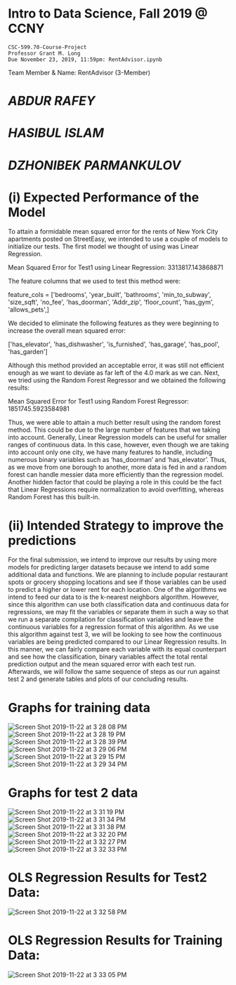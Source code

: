 # Intro to Data Science, Fall 2019 @ CCNY
    CSC-599.70-Course-Project 
    Professor Grant M. Long
    Due November 23, 2019, 11:59pm: RentAdvisor.ipynb 

Team Member & Name: RentAdvisor (3-Member)
# *ABDUR RAFEY*
# *HASIBUL ISLAM*
# *DZHONIBEK PARMANKULOV*

# (i) Expected Performance of the Model

To attain a formidable mean squared error for the rents of New York City apartments posted on StreetEasy, we intended to use a couple of models to initialize our tests. The first model we thought of using was Linear Regression. 

Mean Squared Error for Test1 using Linear Regression: 3313817.143868871

The feature columns that we used to test this method were:

feature_cols = ['bedrooms', 'year_built', 'bathrooms', 'min_to_subway',  'size_sqft', 'no_fee', 'has_doorman', 'Addr_zip', 'floor_count', 'has_gym', 'allows_pets',]

We decided to eliminate the following features as they were beginning to increase the overall mean squared error:

['has_elevator', 'has_dishwasher', 'is_furnished', 'has_garage', 'has_pool', 'has_garden']

Although this method provided an acceptable error, it was still not efficient enough as we want to deviate as far left of the 4.0 mark as we can. Next, we tried using the Random Forest Regressor and we obtained the following results: 

Mean Squared Error for Test1 using Random Forest Regressor: 1851745.5923584981

Thus, we were able to attain a much better result using the random forest method. This could be due to the large number of features that we taking into account. Generally, Linear Regression models can be useful for smaller ranges of continuous data. In this case, however, even though we are taking into account only one city, we have many features to handle, including numerous binary variables such as ‘has_doorman’ and ‘has_elevator’. Thus, as we move from one borough to another, more data is fed in and a random forest can handle messier data more efficiently than the regression model. Another hidden factor that could be playing a role in this could be the fact that Linear Regressions require normalization to avoid overfitting, whereas Random Forest has this built-in.   


# (ii) Intended Strategy to improve the predictions

For the final submission, we intend to improve our results by using more models for predicting larger datasets because we intend to add some additional data and functions. We are planning to include popular restaurant spots or grocery shopping locations and see if those variables can be used to predict a higher or lower rent for each location. One of the algorithms we intend to feed our data to is the k-nearest neighbors algorithm. However, since this algorithm can use both classification data and continuous data for regressions, we may fit the variables or separate them in such a way so that we run a separate compilation for classification variables and leave the continuous variables for a regression format of this algorithm. As we use this algorithm against test 3, we will be looking to see how the continuous variables are being predicted compared to our Linear Regression results. In this manner, we can fairly compare each variable with its equal counterpart and see how the classification, binary variables affect the total rental prediction output and the mean squared error with each test run. Afterwards, we will follow the same sequence of steps as our run against test 2 and generate tables and plots of our concluding results.    

# Graphs for training data
![Screen Shot 2019-11-22 at 3 28 08 PM](https://user-images.githubusercontent.com/36207058/69458154-bab75f80-0d3c-11ea-8dac-4c2a3a1b9059.png)
![Screen Shot 2019-11-22 at 3 28 19 PM](https://user-images.githubusercontent.com/36207058/69458158-bbe88c80-0d3c-11ea-92f3-4bd79b2433a5.png)
![Screen Shot 2019-11-22 at 3 28 39 PM](https://user-images.githubusercontent.com/36207058/69458175-c4d95e00-0d3c-11ea-9c90-2ff8945a909b.png)
![Screen Shot 2019-11-22 at 3 29 06 PM](https://user-images.githubusercontent.com/36207058/69458220-dcb0e200-0d3c-11ea-9ab5-12cb13e6081e.png)
![Screen Shot 2019-11-22 at 3 29 15 PM](https://user-images.githubusercontent.com/36207058/69458224-dde20f00-0d3c-11ea-9e1e-e2a870510970.png)
![Screen Shot 2019-11-22 at 3 29 34 PM](https://user-images.githubusercontent.com/36207058/69458247-e63a4a00-0d3c-11ea-9ece-75699bb4564d.png)

# Graphs for test 2 data
![Screen Shot 2019-11-22 at 3 31 19 PM](https://user-images.githubusercontent.com/36207058/69458370-24376e00-0d3d-11ea-8ffc-083a19750482.png)
![Screen Shot 2019-11-22 at 3 31 34 PM](https://user-images.githubusercontent.com/36207058/69458410-3f09e280-0d3d-11ea-93b1-4d710fdd368e.png)
![Screen Shot 2019-11-22 at 3 31 38 PM](https://user-images.githubusercontent.com/36207058/69458413-403b0f80-0d3d-11ea-9a42-09f8225ecbab.png)
![Screen Shot 2019-11-22 at 3 32 20 PM](https://user-images.githubusercontent.com/36207058/69458427-5052ef00-0d3d-11ea-85e5-6e7476562f72.png)
![Screen Shot 2019-11-22 at 3 32 27 PM](https://user-images.githubusercontent.com/36207058/69458429-51841c00-0d3d-11ea-8cd6-25c0ca1c894b.png)
![Screen Shot 2019-11-22 at 3 32 33 PM](https://user-images.githubusercontent.com/36207058/69458432-52b54900-0d3d-11ea-8989-aadc380fb740.png)

# OLS Regression Results for Test2 Data: 
![Screen Shot 2019-11-22 at 3 32 58 PM](https://user-images.githubusercontent.com/36207058/69458473-652f8280-0d3d-11ea-96fe-6bc04b03da80.png)

# OLS Regression Results for Training Data: 
![Screen Shot 2019-11-22 at 3 33 05 PM](https://user-images.githubusercontent.com/36207058/69458479-66f94600-0d3d-11ea-97fc-4d611dfd906a.png)


